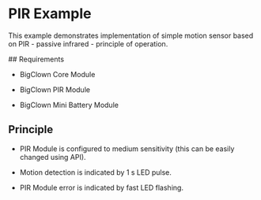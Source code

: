 # PIR Example


This example demonstrates implementation of simple motion sensor based on PIR - passive infrared - principle of operation.


## Requirements


* BigClown Core Module

* BigClown PIR Module

* BigClown Mini Battery Module


## Principle


* PIR Module is configured to medium sensitivity (this can be easily changed using API).

* Motion detection is indicated by 1 s LED pulse.

* PIR Module error is indicated by fast LED flashing.
